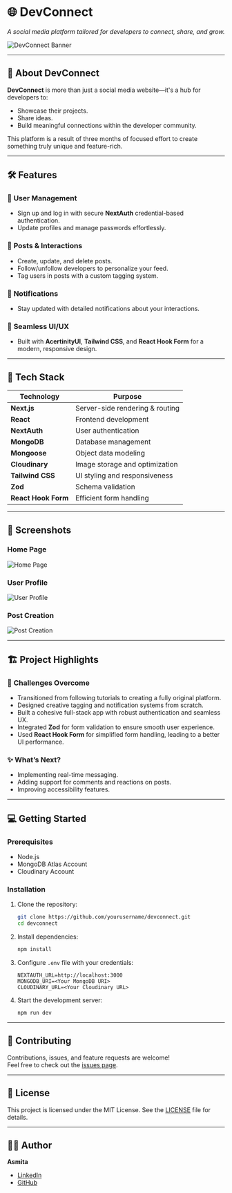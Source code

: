 
# 🌐 **DevConnect**  
*A social media platform tailored for developers to connect, share, and grow.*  

![DevConnect Banner](https://res.cloudinary.com/wanderbee/image/upload/v1735319293/Lgog_aygypb.png)  

---

## 🚀 **About DevConnect**  
**DevConnect** is more than just a social media website—it's a hub for developers to:  
- Showcase their projects.  
- Share ideas.  
- Build meaningful connections within the developer community.  

This platform is a result of three months of focused effort to create something truly unique and feature-rich.  

---

## 🛠️ **Features**  

### 🌟 **User Management**  
- Sign up and log in with secure **NextAuth** credential-based authentication.  
- Update profiles and manage passwords effortlessly.  

### 📝 **Posts & Interactions**  
- Create, update, and delete posts.  
- Follow/unfollow developers to personalize your feed.  
- Tag users in posts with a custom tagging system.  

### 🔔 **Notifications**  
- Stay updated with detailed notifications about your interactions.  

### 🎨 **Seamless UI/UX**  
- Built with **AcertinityUI**, **Tailwind CSS**, and **React Hook Form** for a modern, responsive design.  

---

## 🌟 **Tech Stack**  

| **Technology**   | **Purpose**                       |  
|-------------------|-----------------------------------|  
| **Next.js**       | Server-side rendering & routing   |  
| **React**         | Frontend development             |  
| **NextAuth**      | User authentication              |  
| **MongoDB**       | Database management              |  
| **Mongoose**      | Object data modeling             |  
| **Cloudinary**    | Image storage and optimization   |  
| **Tailwind CSS**  | UI styling and responsiveness    |  
| **Zod**           | Schema validation                |  
| **React Hook Form** | Efficient form handling         |  

---

## 📸 **Screenshots**  

### **Home Page**  
![Home Page](https://via.placeholder.com/800x400.png?text=Home+Page+Preview)  

### **User Profile**  
![User Profile](https://via.placeholder.com/800x400.png?text=User+Profile+Preview)  

### **Post Creation**  
![Post Creation](https://via.placeholder.com/800x400.png?text=Post+Creation+Preview)  

---

## 🏗️ **Project Highlights**  

### 🌈 **Challenges Overcome**  
- Transitioned from following tutorials to creating a fully original platform.  
- Designed creative tagging and notification systems from scratch.  
- Built a cohesive full-stack app with robust authentication and seamless UX.  
- Integrated **Zod** for form validation to ensure smooth user experience.  
- Used **React Hook Form** for simplified form handling, leading to a better UI performance.  

### ✨ **What’s Next?**  
- Implementing real-time messaging.  
- Adding support for comments and reactions on posts.  
- Improving accessibility features.  

---

## 💻 **Getting Started**  

### **Prerequisites**  
- Node.js  
- MongoDB Atlas Account  
- Cloudinary Account  

### **Installation**  
1. Clone the repository:  
   ```bash  
   git clone https://github.com/yourusername/devconnect.git  
   cd devconnect  
   ```  
2. Install dependencies:  
   ```bash  
   npm install  
   ```  
3. Configure `.env` file with your credentials:  
   ```env  
   NEXTAUTH_URL=http://localhost:3000  
   MONGODB_URI=<Your MongoDB URI>  
   CLOUDINARY_URL=<Your Cloudinary URL>  
   ```  
4. Start the development server:  
   ```bash  
   npm run dev  
   ```  

---

## 🤝 **Contributing**  
Contributions, issues, and feature requests are welcome!  
Feel free to check out the [issues page](https://github.com/yourusername/devconnect/issues).  

---

## 📜 **License**  
This project is licensed under the MIT License. See the [LICENSE](LICENSE) file for details.  

---

## 👩‍💻 **Author**  
**Asmita**  
- [LinkedIn](https://linkedin.com/in/yourprofile)  
- [GitHub](https://github.com/yourusername)  

